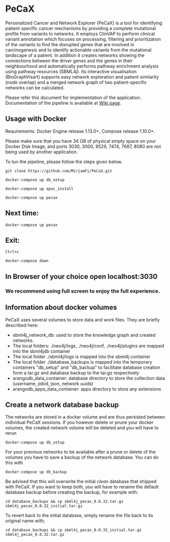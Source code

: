 # PeCaX
Personalized Cancer and Network Explorer (PeCaX) is a tool for identifying patient specific cancer mechanisms by providing a complete mutational profile from variants to networks. It employs ClinVAP to perform clinical variant annotation which focuses on processing, filtering and prioritization of the variants to find the disrupted genes that are involved in carcinogenesis and to identify actionable variants from the mutational landscape of a patient. In addition it creates networks showing the connections between the driver genes and the genes in their neighbourhood and automatically performs pathway enrichment analysis using pathway resources (SBML4j). Its interactive visualisation (BioGraphVisart) supports easy network exploration and patient similarity (node overlap) and a merged network graph of two patient-specific networks can be calculated.

Please refer this document for implementation of the application. Documentation of the pipeline is available at [Wiki page](https://github.com/MirjamFi/PeCaX/wiki).
## Usage with Docker
Requirements: Docker Engine release 1.13.0+, Compose release 1.10.0+.

Please make sure that you have 34 GB of physical empty space on your Docker Disk Image, and ports 3030, 3000, 8529, 7474, 7687, 8080 are not being used by another application.

To tun the pipeline, please follow the steps given below.

	git clone https://github.com/MirjamFi/PeCaX.git

    docker-compose up db_setup

    docker-compose up apoc_install

    docker-compose up pecax

## Next time:

    docker-compose up pecax

## Exit:

    Ctrl+c

    docker-compose down

## In Browser of your choice open localhost:3030

### We recommend using full screen to enjoy the full experience.


## Information about docker volumes

PeCaX uses several volumes to store data and work files. They are briefly described here:

- sbml4j_network_db: used to store the knowledge graph and created networks.
- The local folders: ./neo4j/logs, ./neo4j/conf, ./neo4j/plugins are mapped into the sbml4jdb container
- The local folder ./sbml4j/logs is mapped into the sbml4j container
- The local folder ./database_backups is mapped into the temporary containers "db_setup" and "db_backup" to facilitate database creation form a tar.gz and database backup to the tar.gz respectively
- arangodb_data_container: database directory to store the collection data (username, jobid, json, network uuids)
- arangodb_apps_data_container: apps directory to store any extensions

## Create a network database backup

The networks are stored in a docker volume and are thus persisted between individual PeCaX sessions.
If you however delete or prune your docker volumes, the created network volume will be deleted and you will have to rerun

	docker-compose up db_setup

For your previous networks to be available after a prune or delete of the volumes you have to save a backup of the network database.
You can do this with

	docker-compose up db_backup

Be advised that this will overwrite the initial *clean* database that shipped with PeCaX.
If you want to keep both, you will have to rename the default database backup before creating the backup, for example with:

	cd database_backups && cp sbml4j_pecax_0.0.32.tar.gz sbml4j_pecax_0.0.32_initial.tar.gz

To revert back to the initial database, simply rename the file back to its original name with;

	cd database_backups && cp sbml4j_pecax_0.0.32_initial.tar.gz sbml4j_pecax_0.0.32.tar.gz
